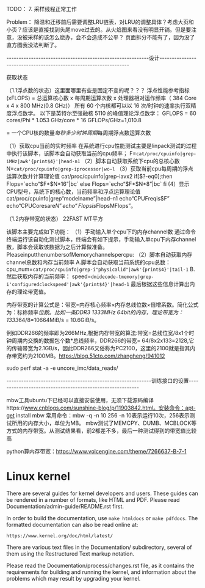 TODO：
7. 采样线程正常工作

Problem：
降温和迁移前后需要调整LRU链表，对LRU的调整具体？考虑大页和小页？应该是直接找到头尾move过去的。从火焰图来看没有明显开销。但是要注意，没被采样的该怎么麽办，会不会造成不公平？
页面拆分不能有了，因为没了直方图我没法判断了。

----------------------------------------------------------设计-----------------------------------------------------------------

获取状态

（1.1浮点数的状态）这里面哪里有些是固定不变的呢？？？
浮点性能参考指标 (xFLOPS) = 总运算核心数 x 每周期运算次数 x 处理器相对运作频率（ 384 Core x 4 x 800 MHz(0.8 GHz)）
所有 60 个内核都可以以 16 次/时钟的速率执行双精度浮点数学。
以下是英特尔至强融核 5110 的峰值理论浮点数学：
GFLOPS = 60 cores/Phi * 1.053 GHz/core * 16 GFLOPs/GHz=1,010.8

= 一个CPU核的数量*每秒多少时钟周期*每周期浮点数运算次数

（1）获取cpu当前的实时频率
在系统进行cpu性能测试主要是linpack测试的过程中执行该脚本，该脚本会自动获取当前的cpu频率；
F=`cat/proc/cpuinfo|grep-iMHz|awk'{print$4}'|head-n1`
（2）脚本自动获取系统下cpu的总核心数
N=`cat/proc/cpuinfo|grep-iprocessor|wc–l`
（3）获取当前cpu每周期的浮点运算次数并计算理论值
cat/proc/cpuinfo|grep-iavx2
if[$?-eq0];then
Flops=`echo“$F*$N*16”|bc`
else
Flops=`echo“$F*$N*8”|bc`
fi
(4）显示CPU型号，系统下的核心数，当前频率和浮点运算理论值
cat/proc/cpuinfo|grep“modelname”|head–n1
echo“CPUFreqis$F”
echo“CPUCoresare$N”
echo“Flopsis$FlopsMFlops”。

（1.2内存带宽的状态）
22FAST MT平方

该脚本主要完成如下功能：
（1）手动输入单个cpu下的内存channel数
通过命令终端运行该自动化测试脚本，终端会有如下提示，手动输入单cpu下内存channel数，脚本会读取该数据为之后计算做准备。
PleaseinputthenumbersofMemorychannelspercpu:
（2）脚本自动获取内存channel总数和内存当前频率
A.脚本会自动获取当前系统的cpu总数：
cpu_num=`cat/proc/cpuinfo|grep-i"physicalid"|awk'{print$4}'|tail-1`
B.然后获取内存的当前频率：
speed=`dmidecode-tmemory|grep-i'configuredclockspeed'|awk'{print$4}'|head-1`
最后根据这些信息计算出内存的理论带宽值。

内存带宽的计算公式是：带宽=内存核心频率×内存总线位数×倍增系数。简化公式为：标称频率*位数。比如一条DDR3 1333MHz 64bit的内存，理论带宽为：1333*64/8=10664MiB/s = 10.6GiB/s。

例如DDR266的频率即为266MHz,根据内存带宽的算法:带宽=总线位宽/8x1个时钟周期内交换的数据包个数*总线频率，DDR266的带宽= 64/8x2x133=2128,它的传输带宽为2.1GB/s，因此DDR266又俗称为PC2100，这里的2100就是指其内存带宽约为2100MB。https://blog.51cto.com/zhangheng/941012

sudo perf stat -a -e uncore_imc/data_reads/

-----------------------------------------------------------训练接口的设置----------------------------------------------------------

mbw工具ubuntu下已经可以直接安装使用，无须下载源码编译https://www.cnblogs.com/sunshine-blog/p/11903842.html。安装命令：apt-get install mbw
常用命令：mbw -q -n 10 256
-n 10表示运行10次，256表示测试所用的内存大小，单位为MB。
mbw测试了MEMCPY、DUMB、MCBLOCK等方式的内存带宽。从测试结果看，前2都差不多，最后一种测试得到的带宽值比较高


python算内存带宽：https://www.volcengine.com/theme/7266637-B-7-1


Linux kernel
============

There are several guides for kernel developers and users. These guides can
be rendered in a number of formats, like HTML and PDF. Please read
Documentation/admin-guide/README.rst first.

In order to build the documentation, use ``make htmldocs`` or
``make pdfdocs``.  The formatted documentation can also be read online at:

    https://www.kernel.org/doc/html/latest/

There are various text files in the Documentation/ subdirectory,
several of them using the Restructured Text markup notation.

Please read the Documentation/process/changes.rst file, as it contains the
requirements for building and running the kernel, and information about
the problems which may result by upgrading your kernel.
